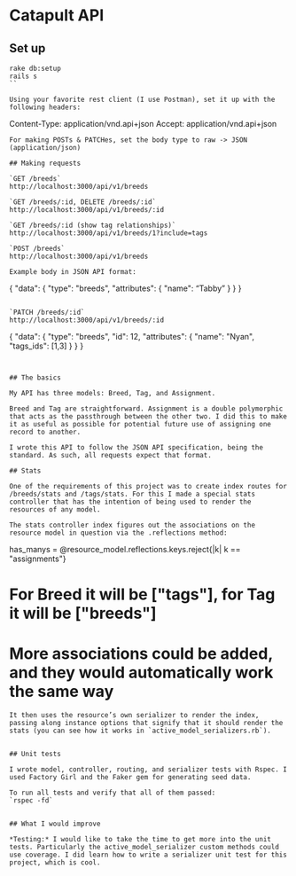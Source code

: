 # Catapult API 

## Set up

```
rake db:setup
rails s
``

Using your favorite rest client (I use Postman), set it up with the following headers:
```
Content-Type: application/vnd.api+json
Accept: application/vnd.api+json
```
For making POSTs & PATCHes, set the body type to raw -> JSON (application/json)

## Making requests

`GET /breeds`
http://localhost:3000/api/v1/breeds

`GET /breeds/:id, DELETE /breeds/:id`
http://localhost:3000/api/v1/breeds/:id

`GET /breeds/:id (show tag relationships)`
http://localhost:3000/api/v1/breeds/1?include=tags

`POST /breeds`
http://localhost:3000/api/v1/breeds

Example body in JSON API format:
```
{
  "data": {
    "type": "breeds",
    "attributes": {
      "name": “Tabby”
    }
  }
}
```

`PATCH /breeds/:id`
http://localhost:3000/api/v1/breeds/:id

```
{
  "data": {
    "type": "breeds",
    "id": 12,
    "attributes": {
      "name": "Nyan",
      "tags_ids": [1,3]
    }
  }
}
```


## The basics

My API has three models: Breed, Tag, and Assignment.

Breed and Tag are straightforward. Assignment is a double polymorphic that acts as the passthrough between the other two. I did this to make it as useful as possible for potential future use of assigning one record to another.

I wrote this API to follow the JSON API specification, being the standard. As such, all requests expect that format.

## Stats

One of the requirements of this project was to create index routes for /breeds/stats and /tags/stats. For this I made a special stats controller that has the intention of being used to render the resources of any model.

The stats controller index figures out the associations on the resource model in question via the .reflections method:
```
has_manys = @resource_model.reflections.keys.reject{|k| k == "assignments"}
# For Breed it will be ["tags"], for Tag it will be ["breeds"]
# More associations could be added, and they would automatically work the same way

```
It then uses the resource’s own serializer to render the index, passing along instance options that signify that it should render the stats (you can see how it works in `active_model_serializers.rb`).


## Unit tests

I wrote model, controller, routing, and serializer tests with Rspec. I used Factory Girl and the Faker gem for generating seed data.

To run all tests and verify that all of them passed:
`rspec -fd`


## What I would improve

*Testing:* I would like to take the time to get more into the unit tests. Particularly the active_model_serializer custom methods could use coverage. I did learn how to write a serializer unit test for this project, which is cool.